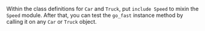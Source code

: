 Within the class definitions for `Car` and `Truck`, put `include Speed` to mixin the `Speed` module. After that, you can test the `go_fast` instance method by calling it on any `Car` or `Truck` object.